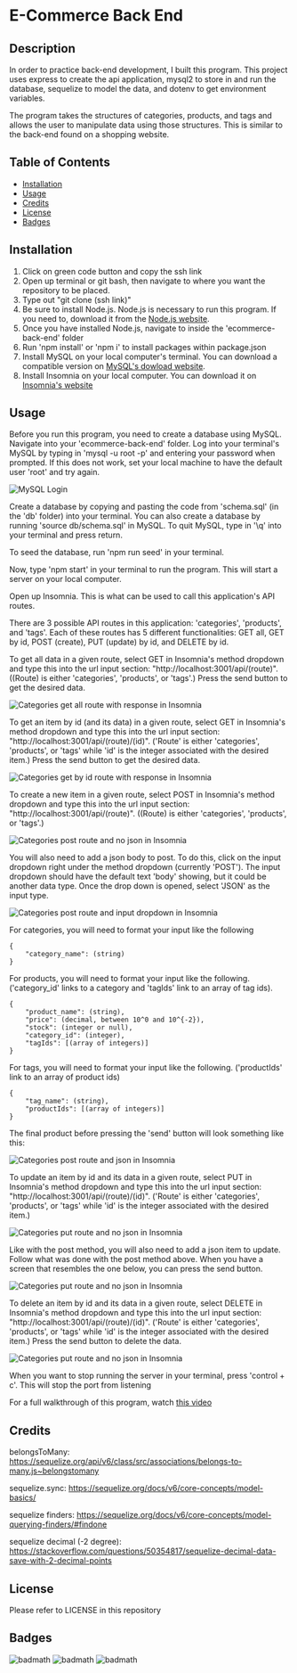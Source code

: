 # E-Commerce Back End

## Description

In order to practice back-end development, I built this program. This project uses express to create the api application, mysql2 to store in and run the database, sequelize to model the data, and dotenv to get environment variables. 

The program takes the structures of categories, products, and tags and allows the user to manipulate data using those structures. This is similar to the back-end found on a shopping website.

## Table of Contents

- [Installation](#installation)
- [Usage](#usage)
- [Credits](#credits)
- [License](#license)
- [Badges](#badges)

## Installation

1. Click on green code button and copy the ssh link
2. Open up terminal or git bash, then navigate to where you want the repository to be placed.
3. Type out "git clone (ssh link)"
4. Be sure to install Node.js. Node.js is necessary to run this program. If you need to, download it from the [Node.js website](https://nodejs.org/en/download/).
5. Once you have installed Node.js, navigate to inside the 'ecommerce-back-end' folder
6. Run 'npm install' or 'npm i' to install packages within package.json
7. Install MySQL on your local computer's terminal. You can download a compatible version on [MySQL's dowload website](https://dev.mysql.com/downloads/mysql/).
8. Install Insomnia on your local computer. You can download it on [Insomnia's website](https://insomnia.rest/)

## Usage

Before you run this program, you need to create a database using MySQL. Navigate into your 'ecommerce-back-end' folder. Log into your terminal's MySQL by typing in 'mysql -u root -p' and entering your password when prompted. If this does not work, set your local machine to have the default user 'root' and try again.

![MySQL Login](assets/images/mysql-login.png)

Create a database by copying and pasting the code from 'schema.sql' (in the 'db' folder) into your terminal. You can also create a database by running 'source db/schema.sql' in MySQL. To quit MySQL, type in '\q' into your terminal and press return.

To seed the database, run 'npm run seed' in your terminal. 

Now, type 'npm start' in your terminal to run the program. This will start a server on your local computer.

Open up Insomnia. This is what can be used to call this application's API routes.

There are 3 possible API routes in this application: 'categories', 'products', and 'tags'. Each of these routes has 5 different functionalities: GET all, GET by id, POST (create), PUT (update) by id, and DELETE by id. 

To get all data in a given route, select GET in Insomnia's method dropdown and type this into the url input section: "http://localhost:3001/api/(route)". ((Route) is either 'categories', 'products', or 'tags'.) Press the send button to get the desired data.

![Categories get all route with response in Insomnia](assets/images/get-all.png)

To get an item by id (and its data) in a given route, select GET in Insomnia's method dropdown and type this into the url input section: "http://localhost:3001/api/(route)/(id)". ('Route' is either 'categories', 'products', or 'tags' while 'id' is the integer associated with the desired item.) Press the send button to get the desired data.

![Categories get by id route with response in Insomnia](assets/images/get-by-id.png)

To create a new item in a given route, select POST in Insomnia's method dropdown and type this into the url input section: "http://localhost:3001/api/(route)". ((Route) is either 'categories', 'products', or 'tags'.)

![Categories post route and no json in Insomnia](assets/images/post-no-body.png)

You will also need to add a json body to post. To do this, click on the input dropdown right under the method dropdown (currently 'POST'). The input dropdown should have the default text 'body' showing, but it could be another data type. Once the drop down is opened, select 'JSON' as the input type.

![Categories post route and input dropdown in Insomnia](assets/images/post-input-dropdown.png)

For categories, you will need to format your input like the following

```
{
	"category_name": (string)
}
```

For products, you will need to format your input like the following. ('category_id' links to a category and 'tagIds' link to an array of tag ids). 

```
{
	"product_name": (string),
	"price": (decimal, between 10^0 and 10^{-2}),
	"stock": (integer or null),
	"category_id": (integer),
	"tagIds": [(array of integers)]
}
```

For tags, you will need to format your input like the following. ('productIds' link to an array of product ids)

```
{
	"tag_name": (string),
	"productIds": [(array of integers)]
}
```

The final product before pressing the 'send' button will look something like this:

![Categories post route and json in Insomnia](assets/images/post-with-json.png)

To update an item by id and its data in a given route, select PUT in Insomnia's method dropdown and type this into the url input section: "http://localhost:3001/api/(route)/(id)". ('Route' is either 'categories', 'products', or 'tags' while 'id' is the integer associated with the desired item.)

![Categories put route and no json in Insomnia](assets/images/put-no-body.png)

Like with the post method, you will also need to add a json item to update. Follow what was done with the post method above. When you have a screen that resembles the 
one below, you can press the send button.

![Categories put route and no json in Insomnia](assets/images/put-with-json.png)

To delete an item by id and its data in a given route, select DELETE in Insomnia's method dropdown and type this into the url input section: "http://localhost:3001/api/(route)/(id)". ('Route' is either 'categories', 'products', or 'tags' while 'id' is the integer associated with the desired item.) Press the send button to delete the data.

![Categories put route and no json in Insomnia](assets/images/delete.png)

When you want to stop running the server in your terminal, press 'control + c'. This will stop the port from listening

For a full walkthrough of this program, watch [this video](https://watch.screencastify.com/v/5fcVtETlqynYLnhvIN6s)

## Credits

belongsToMany: https://sequelize.org/api/v6/class/src/associations/belongs-to-many.js~belongstomany 

sequelize.sync: https://sequelize.org/docs/v6/core-concepts/model-basics/ 

sequelize finders: https://sequelize.org/docs/v6/core-concepts/model-querying-finders/#findone 

sequelize decimal (-2 degree): https://stackoverflow.com/questions/50354817/sequelize-decimal-data-save-with-2-decimal-points 

## License

Please refer to LICENSE in this repository

## Badges

![badmath](https://img.shields.io/github/repo-size/Angellyn218/ecommerce-back-end?style=plastic)
![badmath](https://img.shields.io/github/license/Angellyn218/ecommerce-back-end?style=plastic)
![badmath](https://img.shields.io/github/languages/top/Angellyn218/ecommerce-back-end?style=plastic)